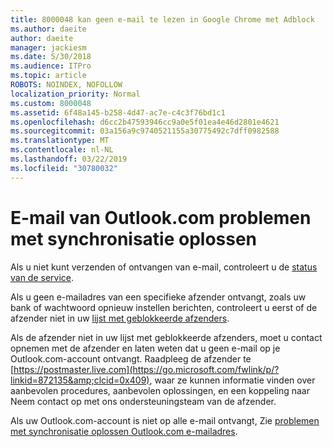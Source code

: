 ```yaml
---
title: 8000048 kan geen e-mail te lezen in Google Chrome met Adblock
ms.author: daeite
author: daeite
manager: jackiesm
ms.date: 5/30/2018
ms.audience: ITPro
ms.topic: article
ROBOTS: NOINDEX, NOFOLLOW
localization_priority: Normal
ms.custom: 8000048
ms.assetid: 6f48a145-b258-4d47-ac7e-c4c3f76bd1c1
ms.openlocfilehash: d6cc2b47593946cc9a0e5f01ea4e46d2801e4621
ms.sourcegitcommit: 03a156a9c9740521155a30775492c7dff0982588
ms.translationtype: MT
ms.contentlocale: nl-NL
ms.lasthandoff: 03/22/2019
ms.locfileid: "30780032"
---
```

# <a name="fix-outlookcom-email-sync-issues"></a>E-mail van Outlook.com problemen met synchronisatie oplossen

Als u niet kunt verzenden of ontvangen van e-mail, controleert u de [status van de service](https://go.microsoft.com/fwlink/p/?linkid=837482&amp;clcid=0x409).
  
Als u geen e-mailadres van een specifieke afzender ontvangt, zoals uw bank of wachtwoord opnieuw instellen berichten, controleert u eerst of de afzender niet in uw [lijst met geblokkeerde afzenders](https://go.microsoft.com/fwlink/p/?linkid=873133&amp;clcid=0x409).
  
Als de afzender niet in uw lijst met geblokkeerde afzenders, moet u contact opnemen met de afzender en laten weten dat u geen e-mail op je Outlook.com-account ontvangt. Raadpleeg de afzender te [https://postmaster.live.com](https://go.microsoft.com/fwlink/p/?linkid=872135&amp;clcid=0x409), waar ze kunnen informatie vinden over aanbevolen procedures, aanbevolen oplossingen, en een koppeling naar Neem contact op met ons ondersteuningsteam van de afzender.
  
Als uw Outlook.com-account is niet op alle e-mail ontvangt, Zie [problemen met synchronisatie oplossen Outlook.com e-mailadres](https://go.microsoft.com/fwlink/p/?linkid=2001207&amp;clcid=0x409).
  


